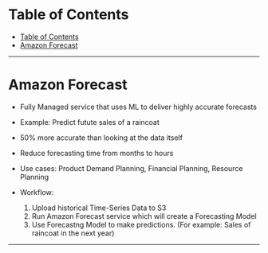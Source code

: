 # Table of Contents

- [Table of Contents](#table-of-contents)
- [Amazon Forecast](#amazon-forecast)

---

# Amazon Forecast

- Fully Managed service that uses ML to deliver highly accurate forecasts
- Example: Predict futute sales of a raincoat
- 50% more accurate than looking at the data itself
- Reduce forecasting time from months to hours
- Use cases: Product Demand Planning, Financial Planning, Resource Planning

- Workflow:
  1. Upload historical Time-Series Data to S3
  2. Run Amazon Forecast service which will create a Forecasting Model
  3. Use Forecastng Model to make predictions. (For example: Sales of raincoat in the next year)

---
